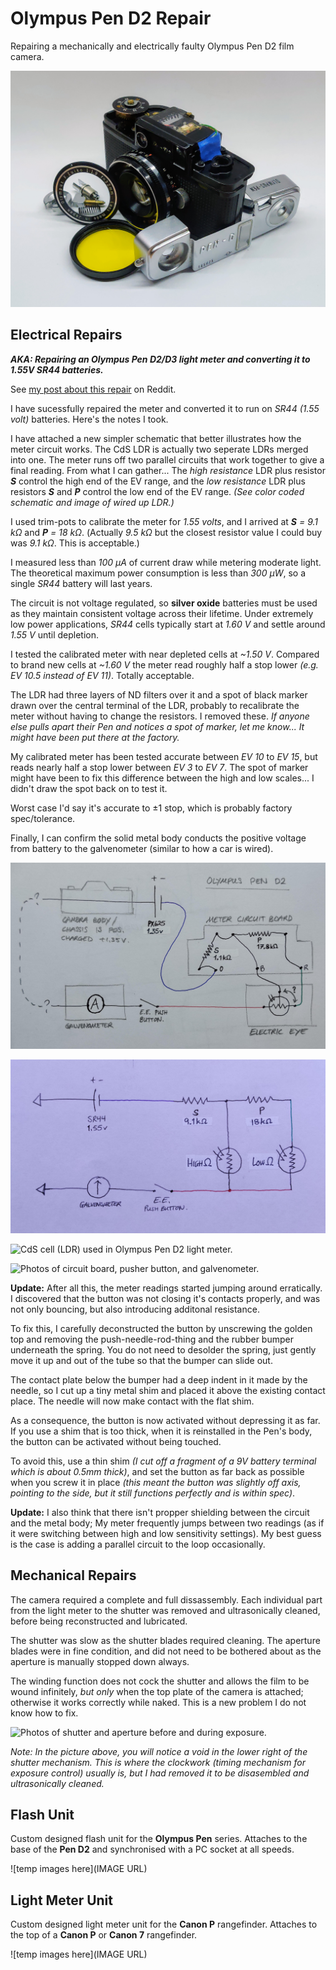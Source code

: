 # Olympus Pen D2 Repair
Repairing a mechanically and electrically faulty Olympus Pen D2 film camera.

![Disassembled Olympus Pen D2](https://github.com/Julesc013/olympus-pen-d2/blob/main/photos/Pen-D2-Posed.jpg)

## Electrical Repairs

***AKA: Repairing an Olympus Pen D2/D3 light meter and converting it to 1.55V SR44 batteries.***

See [my post about this repair](https://www.reddit.com/r/AnalogCommunity/comments/x2htal/designing_a_cds_light_meter_circuit/) on Reddit.

I have sucessfully repaired the meter and converted it to run on *SR44 (1.55 volt)* batteries. Here's the notes I took.

I have attached a new simpler schematic that better illustrates how the meter circuit works. The CdS LDR is actually two seperate LDRs merged into one. The meter runs off two parallel circuits that work together to give a final reading. From what I can gather... The *high resistance* LDR plus resistor ***S*** control the high end of the EV range, and the *low resistance* LDR plus resistors ***S*** and ***P*** control the low end of the EV range. *(See color coded schematic and image of wired up LDR.)*

I used trim-pots to calibrate the meter for *1.55 volts*, and I arrived at ***S*** *= 9.1 kΩ* and ***P*** *= 18 kΩ*. (Actually *9.5 kΩ* but the closest resistor value I could buy was *9.1 kΩ*. This is acceptable.)

I measured less than *100 μA* of current draw while metering moderate light. The theoretical maximum power consumption is less than *300 μW*, so a single *SR44* battery will last years.

The circuit is not voltage regulated, so **silver oxide** batteries must be used as they maintain consistent voltage across their lifetime. Under extremely low power applications, *SR44* cells typically start at *1.60 V* and settle around *1.55 V* until depletion.

I tested the calibrated meter with near depleted cells at *\~1.50 V*. Compared to brand new cells at *\~1.60 V* the meter read roughly half a stop lower *(e.g. EV 10.5 instead of EV 11)*. Totally acceptable.

The LDR had three layers of ND filters over it and a spot of black marker drawn over the central terminal of the LDR, probably to recalibrate the meter without having to change the resistors. I removed these. *If anyone else pulls apart their Pen and notices a spot of marker, let me know... It might have been put there at the factory.*

My calibrated meter has been tested accurate between *EV 10* to *EV 15*, but reads nearly half a stop lower between *EV 3* to *EV 7*. The spot of marker might have been to fix this difference between the high and low scales... I didn't draw the spot back on to test it.

Worst case I'd say it's accurate to ±1 stop, which is probably factory spec/tolerance.

Finally, I can confirm the solid metal body conducts the positive voltage from battery to the galvenometer (similar to how a car is wired).

![Reverse engineered schematic for Olympus Pen D2 light meter.](https://github.com/Julesc013/olympus-pen-d2/blob/main/photos/weybmhyfl2l91.jpg)

![Simplified light meter schematic showing dual LDR split into distinct elements.](https://github.com/Julesc013/olympus-pen-d2/blob/main/photos/x33qtgq9wul91.jpg)

![CdS cell \(LDR\) used in Olympus Pen D2 light meter.](https://github.com/Julesc013/olympus-pen-d2/blob/main/photos/ztua4cwgr2l91.png)

![Photos of circuit board, pusher button, and galvenometer.](https://github.com/Julesc013/olympus-pen-d2/blob/main/photos/oly-pen-d2-electrical.png)

**Update:** After all this, the meter readings started jumping around erratically. I discovered that the button was not closing it's contacts properly, and was not only bouncing, but also introducing additonal resistance.

To fix this, I carefully deconstructed the button by unscrewing the golden top and removing the push-needle-rod-thing and the rubber bumper underneath the spring. You do not need to desolder the spring, just gently move it up and out of the tube so that the bumper can slide out.

The contact plate below the bumper had a deep indent in it made by the needle, so I cut up a tiny metal shim and placed it above the existing contact place. The needle will now make contact with the flat shim.

As a consequence, the button is now activated without depressing it as far. If you use a shim that is too thick, when it is reinstalled in the Pen's body, the button can be activated without being touched.

To avoid this, use a thin shim *(I cut off a fragment of a 9V battery terminal which is about 0.5mm thick)*, and set the button as far back as possible when you screw it in place *(this meant the button was slightly off axis, pointing to the side, but it still functions perfectly and is within spec)*.

**Update:** I also think that there isn't propper shielding between the circuit and the metal body; My meter frequently jumps between two readings (as if it were switching between high and low sensitivity settings). My best guess is the case is adding a parallel circuit to the loop occasionally.

## Mechanical Repairs

The camera required a complete and full dissassembly. Each individual part from the light meter to the shutter was removed and ultrasonically cleaned, before being reconstructed and lubricated.

The shutter was slow as the shutter blades required cleaning.
The aperture blades were in fine condition, and did not need to be bothered about as the aperture is manually stopped down always.

The winding function does not cock the shutter and allows the film to be wound infinitely, _but only_ when the top plate of the camera is attached; otherwise it works correctly while naked. This is a new problem I do not know how to fix.

![Photos of shutter and aperture before and during exposure.](https://github.com/Julesc013/olympus-pen-d2/blob/main/photos/oly-pen-d2-mechanical.png)

_Note: In the picture above, you will notice a void in the lower right of the shutter mechanism. This is where the clockwork (timing mechanism for exposure control) usually is, but I had removed it to be disasembled and ultrasonically cleaned._

## Flash Unit

Custom designed flash unit for the **Olympus Pen** series.
Attaches to the base of the **Pen D2** and synchronised with a PC socket at all speeds.

![temp images here](IMAGE URL)

## Light Meter Unit

Custom designed light meter unit for the **Canon P** rangefinder.
Attaches to the top of a **Canon P** or **Canon 7** rangefinder.

![temp images here](IMAGE URL)
